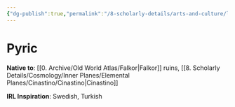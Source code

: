 ```yaml
---
{"dg-publish":true,"permalink":"/8-scholarly-details/arts-and-culture/languages/pyric/","noteIcon":""}
---
```


# Pyric

**Native to**: [[0. Archive/Old World Atlas/Falkor\|Falkor]] ruins, [[8. Scholarly Details/Cosmology/Inner Planes/Elemental Planes/Cinastino/Cinastino\|Cinastino]] 

**IRL Inspiration**: Swedish, Turkish